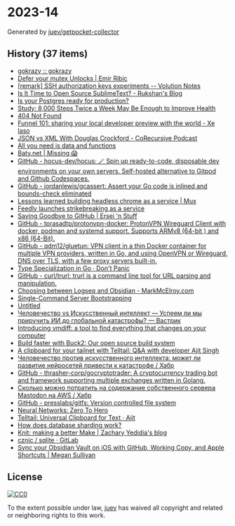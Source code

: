 # 2023-14

Generated by [juev/getpocket-collector](https://github.com/juev/getpocket-collector)

## History (37 items)

- [gokrazy :: gokrazy](https://gokrazy.org)
- [Defer your mutex Unlocks | Emir Ribic](https://www.ribice.ba/defer-mutex-unlocks/)
- [[remark] SSH authorization keys experiments -- Volution Notes](https://notes.volution.ro/v1/2023/04/remarks/eb5109f6/)
- [Is It Time to Open Source SublimeText? - Rukshan's Blog](https://ruky.me/2023/03/30/is-it-time-to-open-source-sublimetext/)
- [Is your Postgres ready for production?](https://www.crunchydata.com/blog/is-your-postgres-ready-for-production)
- [Study: 8,000 Steps Twice a Week May Be Enough to Improve Health](https://www.prevention.com/health/a43453914/8000-steps-walking-for-health-study/)
- [404 Not Found](https://susam.net/maze/mastering-emacs-together.html)
- [Funnel 101: sharing your local developer preview with the world - Xe Iaso](https://xeiaso.net/blog/tailscale-funnel-101/)
- [JSON vs XML With Douglas Crockford - CoRecursive Podcast](https://corecursive.com/json-vs-xml-douglas-crockford/)
- [All you need is data and functions](https://mckayla.blog/posts/all-you-need-is-data-and-functions.html)
- [Baty.net | Missing 😱](https://baty.net/2023/my-read-later-service-is-made-of-paper/)
- [GitHub - hocus-dev/hocus: 🪄 Spin up ready-to-code, disposable dev environments on your own servers. Self-hosted alternative to Gitpod and Github Codespaces.](https://github.com/hocus-dev/hocus)
- [GitHub - jordanlewis/gcassert: Assert your Go code is inlined and bounds-check eliminated](https://github.com/jordanlewis/gcassert)
- [Lessons learned building headless chrome as a service | Mux](https://www.mux.com/blog/lessons-learned-building-headless-chrome-as-a-service)
- [Feedly launches strikebreaking as a service](https://newsletter.mollywhite.net/p/feedly-launches-strikebreaking-as)
- [Saying Goodbye to GitHub | Ersei 'n Stuff](https://ersei.net/en/blog/bye-bye-github)
- [GitHub - tprasadtp/protonvpn-docker: ProtonVPN Wireguard Client with docker, podman and systemd support. Supports ARMv8 (64-bit ) and x86 (64-Bit).](https://github.com/tprasadtp/protonvpn-docker)
- [GitHub - qdm12/gluetun: VPN client in a thin Docker container for multiple VPN providers, written in Go, and using OpenVPN or Wireguard, DNS over TLS, with a few proxy servers built-in.](https://github.com/qdm12/gluetun)
- [Type Specialization in Go · Don't Panic](https://commaok.xyz/post/type_specialization/)
- [GitHub - curl/trurl: trurl is a command line tool for URL parsing and manipulation.](https://github.com/curl/trurl)
- [Choosing between Logseq and Obsidian - MarkMcElroy.com](https://markmcelroy.com/choosing-between-logseq-and-obsidian/)
- [Single-Command Server Bootstrapping](https://galowicz.de/2023/04/05/single-command-server-bootstrap/)
- [Untitled](https://strongboxsafe.com/updates/the-most-secure-password-manager-now-available-on-macos-strongbox-zero)
- [Человечество vs Искусственный интеллект — Успеем ли мы приручить ИИ до глобальной катастрофы? — Вастрик](https://vas3k.blog/blog/ai_alignment/)
- [Introducing vmdiff: a tool to find everything that changes on your computer](https://community.atlassian.com/t5/Trust-Security-articles/Introducing-vmdiff-a-tool-to-find-everything-that-changes-on/ba-p/2321969)
- [Build faster with Buck2: Our open source build system](https://engineering.fb.com/2023/04/06/open-source/buck2-open-source-large-scale-build-system/)
- [A clipboard for your tailnet with Telltail: Q&A with developer Ajit Singh](https://tailscale.dev/blog/telltail-universal-clipboard-ajit-singh-interview)
- [Человечество против искусственного интеллекта: может ли развитие нейросетей привести к катастрофе / Хабр](https://habr.com/ru/companies/ods/articles/727158/)
- [GitHub - thrasher-corp/gocryptotrader: A cryptocurrency trading bot and framework supporting multiple exchanges written in Golang.](https://github.com/thrasher-corp/gocryptotrader)
- [Сколько можно потратить на содержание собственного сервера Mastodon на AWS / Хабр](https://habr.com/ru/companies/ruvds/articles/727100/)
- [GitHub - presslabs/gitfs: Version controlled file system](https://github.com/presslabs/gitfs)
- [Neural Networks: Zero To Hero](https://karpathy.ai/zero-to-hero.html)
- [Telltail: Universal Clipboard for Text · Ajit](https://hemarkable.com/prose/telltail)
- [How does database sharding work?](https://planetscale.com/blog/how-does-database-sharding-work)
- [Knit: making a better Make | Zachary Yedidia's blog](https://zyedidia.github.io/blog/posts/3-knit-better-make/)
- [cznic / sqlite · GitLab](https://gitlab.com/cznic/sqlite)
- [Sync your Obsidian Vault on iOS with GitHub, Working Copy, and Apple Shortcuts | Megan Sullivan](https://meganesulli.com/blog/sync-obsidian-vault-iphone-ipad/)

## License

[![CC0](https://mirrors.creativecommons.org/presskit/buttons/88x31/svg/cc-zero.svg)](https://creativecommons.org/publicdomain/zero/1.0/)

To the extent possible under law, [juev](https://github.com/juev) has waived all copyright and related or neighboring rights to this work.
